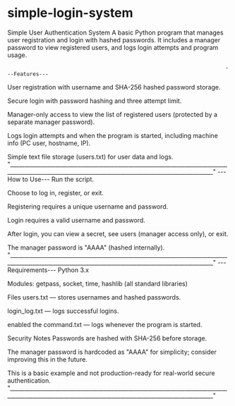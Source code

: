 # simple-login-system
Simple User Authentication System
A basic Python program that manages user registration and login with hashed passwords. It includes a manager password to view registered users, and logs login attempts and program usage.

                                                                         ---Features---

User registration with username and SHA-256 hashed password storage.

Secure login with password hashing and three attempt limit.

Manager-only access to view the list of registered users (protected by a separate manager password).

Logs login attempts and when the program is started, including machine info (PC user, hostname, IP).

Simple text file storage (users.txt) for user data and logs.
"______________________________________________________________________________________________________________________________________________________"
                                                                        ---How to Use---
Run the script.

Choose to log in, register, or exit.

Registering requires a unique username and password.

Login requires a valid username and password.

After login, you can view a secret, see users (manager access only), or exit.

The manager password is "AAAA" (hashed internally).
"______________________________________________________________________________________________________________________________________________________"
                                                                        ---Requirements---
Python 3.x

Modules: getpass, socket, time, hashlib (all standard libraries)

Files
users.txt — stores usernames and hashed passwords.

login_log.txt — logs successful logins.

enabled the command.txt — logs whenever the program is started.

Security Notes
Passwords are hashed with SHA-256 before storage.

The manager password is hardcoded as "AAAA" for simplicity; consider improving this in the future.

This is a basic example and not production-ready for real-world secure authentication.
"______________________________________________________________________________________________________________________________________________________"

